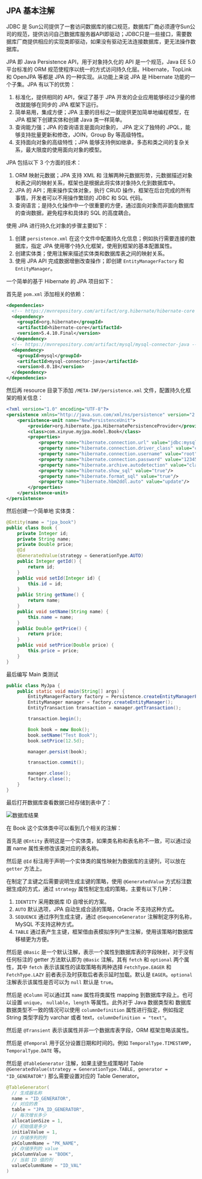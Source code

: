 ## JPA 基本注解

JDBC 是 Sun公司提供了一套访问数据库的接口规范，数据库厂商必须遵守Sun公司的规范，提供访问自己数据库服务器API即驱动；JDBC只是一些接口，需要数据库厂商提供相应的实现类即驱动，如果没有驱动无法连接数据库，更无法操作数据库。

JPA 即 Java Persistence API，用于对象持久化的 API 是一个规范，Java EE 5.0 平台标准的 ORM 规范使程序以统一的方式访问持久化层。Hibernate，TopLink 和 OpenJPA 等都是 JPA 的一种实现。从功能上来说 JPA 是 Hibernate 功能的一个子集。JPA 有以下的优势：

1. 标准化，提供相同的 API，保证了基于 JPA 开发的企业应用能够经过少量的修改就能够在同步的 JPA 框架下运行。
2. 简单易用，集成方便；JPA 主要的目标之一就提供更加简单地编程模型，在 JPA 框架下创建实体和创建 Java 类一样简单。
3. 查询能力强；JPA 的查询语言是面向对象的， JPA 定义了独特的 JPQL，能够支持批量更新和修改，JOIN，Group By 等高级特性。
4. 支持面向对象的高级特性；JPA 能够支持例如继承，多态和类之间的复杂关系，最大限度的使用面向对象的模型。

JPA 包括以下 3 个方面的技术：

1. ORM 映射元数据；JPA 支持 XML 和 注解两种元数据形势，元数据描述对象和表之间的映射关系，框架也是根据此将实体对象持久化到数据库中。
2. JPA 的 API；用来操作实体对象，执行 CRUD 操作，框架在后台完成的所有事情，开发者可以不用操作繁琐的 JDBC 和 SQL 代码。
3. 查询语言；是持久化操作中一个很重要的方便，通过面向对象而非面向数据库的查询数据，避免程序和具体的 SQL 的高度耦合。

使用 JPA 进行持久化对象的步骤主要如下：

1. 创建 `persistence.xml` 在这个文件中配置持久化信息；例如执行需要连接的数据库，指定 JPA 使用哪个持久化框架，使用到框架的基本配置属性。
2. 创建实体类；使用注解来描述实体类和数据库表之间的映射关系。
3. 使用 JPA API 完成数据增删改查操作；即创建 `EntityManagerFactory`  和 `EntityManager`。

一个简单的基于 Hibernate 的 JPA 项目如下：

首先是 `pom.xml` 添加相关的依赖：

```xml
<dependencies>
  <!-- https://mvnrepository.com/artifact/org.hibernate/hibernate-core -->
  <dependency>
    <groupId>org.hibernate</groupId>
    <artifactId>hibernate-core</artifactId>
    <version>5.4.10.Final</version>
  </dependency>
  <!-- https://mvnrepository.com/artifact/mysql/mysql-connector-java -->
  <dependency>
    <groupId>mysql</groupId>
    <artifactId>mysql-connector-java</artifactId>
    <version>8.0.18</version>
  </dependency>
</dependencies>
```

然后再 resource 目录下添加 `/META-INF/persistence.xml` 文件，配置持久化框架的相关信息：

```xml
<?xml version="1.0" encoding="UTF-8"?>
<persistence xmlns="http://java.sun.com/xml/ns/persistence" version="2.0">
    <persistence-unit name="NewPersistenceUnit">
        <provider>org.hibernate.jpa.HibernatePersistenceProvider</provider>
        <class>com.xinyue.myjpa.model.Book</class>
        <properties>
            <property name="hibernate.connection.url" value="jdbc:mysql:///xinyue"/>
            <property name="hibernate.connection.driver_class" value="com.mysql.jdbc.Driver"/>
            <property name="hibernate.connection.username" value="root"/>
            <property name="hibernate.connection.password" value="123456"/>
            <property name="hibernate.archive.autodetection" value="class"/>
            <property name="hibernate.show_sql" value="true"/>
            <property name="hibernate.format_sql" value="true"/>
            <property name="hibernate.hbm2ddl.auto" value="update"/>
        </properties>
    </persistence-unit>
</persistence>
```

然后创建一个简单地 实体类：

```java
@Entity(name = "jpa_book")
public class Book {
    private Integer id;
    private String name;
    private Double price;
    @Id
    @GeneratedValue(strategy = GenerationType.AUTO)
    public Integer getId() {
        return id;
    }
    public void setId(Integer id) {
        this.id = id;
    }
    public String getName() {
        return name;
    }
    public void setName(String name) {
        this.name = name;
    }
    public Double getPrice() {
        return price;
    }
    public void setPrice(Double price) {
        this.price = price;
    }
}
```

最后编写 Main 类测试

```java
public class MyJpa {
    public static void main(String[] args) {
        EntityManagerFactory factory = Persistence.createEntityManagerFactory("NewPersistenceUnit");
        EntityManager manager = factory.createEntityManager();
        EntityTransaction transaction = manager.getTransaction();

        transaction.begin();

        Book book = new Book();
        book.setName("Test Book");
        book.setPrice(12.5d);

        manager.persist(book);

        transaction.commit();

        manager.close();
        factory.close();
    }
}
```

最后打开数据库查看数据已经存储到表中了：

![数据库结果](http://img.programya.com/Snipaste_2019-12-21_10-48-28.png)

在 Book 这个实体类中可以看到几个相关的注解：

首先是 `@Entity` 表明这是一个实体类，如果类名称和表名称不一致，可以通过设置 name 属性来修改该类对应的表名称。

然后是 `@Id` 标注用于声明一个实体类的属性映射为数据库的主键列，可以放在 `getter` 方法上。

在制定了主键之后需要说明生成主键的策略，使用 `@GeneratedValue` 方式标注数据生成的方式，通过 `strategy` 属性制定生成的策略，主要有以下几种：

1. `IDENTITY`  采用数据库 ID 自增长的方案。
2. `AUTO` 默认选项，JPA 自动生成合适的策略，Oracle 不支持这种方式。
3. `SEQUENCE` 通过序列生成主键，通过 `@SequenceGenerator` 注解制定序列名称，MySQL 不支持这种方式。
4. `TABLE` 通过表产生主键，框架借由表模拟序列产生注解，使用该策略时数据库移植更为方便。

然后是 `@Basic` 是一个默认注解，表示一个属性到数据库表的字段映射，对于没有任何标注的 getter 方法默认即为 `@Basic` 注解。其有 `fetch` 和 `optional` 两个属性，其中 `fetch` 表示该属性的读取策略有两种选择 `FetchType.EAGER` 和 `FetchType.LAZY` 前者表示及时获取后者表示延时加载。默认是 `EAGER`。`optional`注解表示该属性是否可以为 `null` 默认是  `true`。

然后是 `@Column` 可以通过其 `name` 属性将类属性 mapping 到数据库字段上。也可以设置 `unique`， `nullable`，`length` 等属性。此外对于 Java 数据类型和 数据库数据类型不一致的情况可以使用 `columnDefinition` 属性进行指定，例如指定 String 类型字段为 varchar 或者 text，`columnDefinition = "text"`。

然后是 `@Transient` 表示该属性并非一个数据库表字段，ORM 框架忽略该属性。

然后是 `@Temporal` 用于区分设置日期和时间的。例如 `TemporalType.TIMESTAMP`， `TemporalType.DATE` 等。

然后是 `@TableGenerator` 注解，如果主键生成策略时 Table `@GeneratedValue(strategy = GenerationType.TABLE, generator = "ID_GENERATOR")` 那么需要设置对应的 Table Generator。

```java
@TableGenerator(
  // 生成器名称
  name = "ID_GENERATOR",
  // 对应的表
  table = "JPA_ID_GENERATOR",
  // 每次增长多少
  allocationSize = 1,
  // 初始值是多少
  initialValue = 1,
  // 存储序列的列
  pkColumnName = "PK_NAME",
  // 存储序列的 value
  pkColumnValue = "BOOK",
  // 当前 ID 值的列
  valueColumnName = "ID_VAL"
)
```

